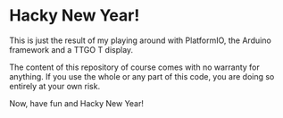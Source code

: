 # Hacky New Year! #
This is just the result of my playing around with PlatformIO, the Arduino framework and a TTGO T display.

The content of this repository of course comes with no warranty for anything.
If you use the whole or any part of this code, you are doing so entirely at your own risk.

Now, have fun and Hacky New Year!
